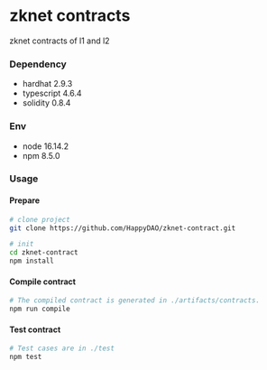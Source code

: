 # zknet contracts
zknet contracts of l1 and l2

### Dependency
- hardhat 2.9.3
- typescript 4.6.4
- solidity 0.8.4

### Env
- node 16.14.2
- npm 8.5.0


### Usage
#### Prepare 
```bash
# clone project
git clone https://github.com/HappyDAO/zknet-contract.git

# init
cd zknet-contract
npm install
```

#### Compile contract
```bash
# The compiled contract is generated in ./artifacts/contracts.
npm run compile
```

#### Test contract
```bash
# Test cases are in ./test
npm test
```